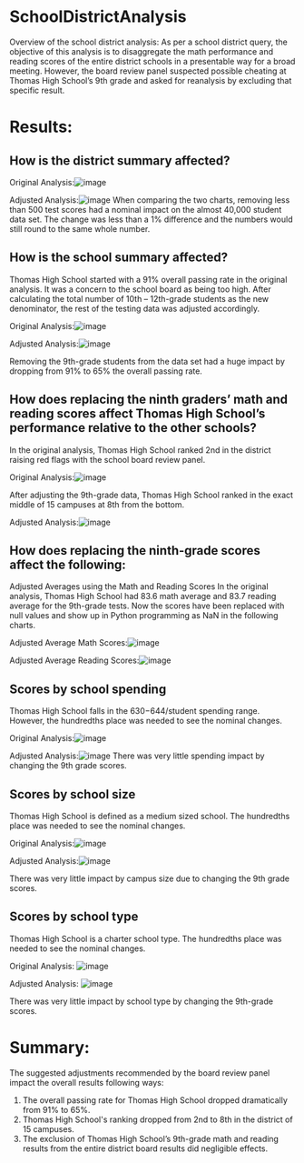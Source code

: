 # SchoolDistrictAnalysis
Overview of the school district analysis: As per a school district query, the objective of this analysis is to disaggregate the math performance and reading scores of the entire district schools in a presentable way for a broad meeting. However, the board review panel suspected possible cheating at Thomas High School’s 9th grade and asked for reanalysis by excluding that specific result. 

# Results:

## How is the district summary affected?
Original Analysis:![image](https://user-images.githubusercontent.com/100442163/161381965-dee665d9-179c-45bc-a720-1ed479942cca.png)

Adjusted Analysis:![image](https://user-images.githubusercontent.com/100442163/161381990-e9b87a83-460e-4dd5-a975-eea9cbb01fb9.png)
When comparing the two charts, removing less than 500 test scores had a nominal impact on the almost 40,000 student data set. The change was less than a 1% difference and the numbers would still round to the same whole number.

## How is the school summary affected?
Thomas High School started with a 91% overall passing rate in the original analysis. It was a concern to the school board as being too high. After calculating the total number of 10th – 12th-grade students as the new denominator, the rest of the testing data was adjusted accordingly.

Original Analysis:![image](https://user-images.githubusercontent.com/100442163/161382023-b314ba52-5cd7-4492-8da0-159b329b9aa1.png)

Adjusted Analysis:![image](https://user-images.githubusercontent.com/100442163/161382027-7fd2f670-742c-4abf-9842-7e1237780627.png)

Removing the 9th-grade students from the data set had a huge impact by dropping from 91% to 65% the overall passing rate.

## How does replacing the ninth graders’ math and reading scores affect Thomas High School’s performance relative to the other schools?
In the original analysis, Thomas High School ranked 2nd in the district raising red flags with the school board review panel.

Original Analysis:![image](https://user-images.githubusercontent.com/100442163/161382055-a865be5a-66fb-436d-86c4-6a1925b0c08b.png)

After adjusting the 9th-grade data, Thomas High School ranked in the exact middle of 15 campuses at 8th from the bottom.

Adjusted Analysis:![image](https://user-images.githubusercontent.com/100442163/161382065-90f8277d-cc5d-40f3-970b-f89a3734cf9c.png)

## How does replacing the ninth-grade scores affect the following:
Adjusted Averages using the Math and Reading Scores
In the original analysis, Thomas High School had 83.6 math average and 83.7 reading average for the 9th-grade tests. Now the scores have been replaced with null values and show up in Python programming as NaN in the following charts.

Adjusted Average Math Scores:![image](https://user-images.githubusercontent.com/100442163/161382122-2f0ee3c0-8d8e-40b3-abf0-5f6b70e5cc18.png)

Adjusted Average Reading Scores:![image](https://user-images.githubusercontent.com/100442163/161382133-63a41810-db0c-4998-8027-c14599c8d78a.png)

## Scores by school spending
Thomas High School falls in the $630-$644/student spending range. However, the hundredths place was needed to see the nominal changes.

Original Analysis:![image](https://user-images.githubusercontent.com/100442163/161382149-86e156e1-62ea-4ba6-9cd1-1417bf6fa5ff.png)

Adjusted Analysis:![image](https://user-images.githubusercontent.com/100442163/161382159-7460d54c-46f6-4020-afee-5fc247cb3576.png)
There was very little spending impact by changing the 9th grade scores.

## Scores by school size
Thomas High School is defined as a medium sized school. The hundredths place was needed to see the nominal changes.

Original Analysis:![image](https://user-images.githubusercontent.com/100442163/161382176-d2259494-590c-4f2a-b696-537381447a3c.png)

Adjusted Analysis:![image](https://user-images.githubusercontent.com/100442163/161382186-17ec307b-8854-4cfb-90ab-1c31a37c9493.png)

There was very little impact by campus size due to changing the 9th grade scores.

## Scores by school type
Thomas High School is a charter school type. The hundredths place was needed to see the nominal changes.

Original Analysis:  ![image](https://user-images.githubusercontent.com/100442163/161382199-14e2648c-39f7-4539-b440-87affe837288.png)

Adjusted Analysis:  ![image](https://user-images.githubusercontent.com/100442163/161382209-651969c4-24ed-44e7-acc9-0e56bc0418a1.png)

There was very little impact by school type by changing the 9th-grade scores.

# Summary: 
The suggested adjustments recommended by the board review panel impact the overall results following ways:
1.	The overall passing rate for Thomas High School dropped dramatically from 91% to 65%.
2.	Thomas High School's ranking dropped from 2nd to 8th in the district of 15 campuses.
3.	The exclusion of Thomas High School’s 9th-grade math and reading results from the entire district board results did negligible effects. 

